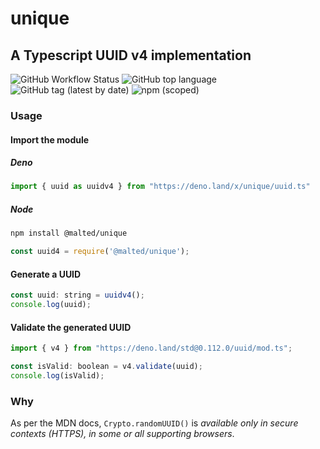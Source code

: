# unique

## A Typescript UUID v4 implementation

![GitHub Workflow Status](https://img.shields.io/github/workflow/status/ma1ted/uuid/Test)
![GitHub top language](https://img.shields.io/github/languages/top/ma1ted/uuid)
![GitHub tag (latest by date)](https://img.shields.io/github/v/tag/ma1ted/uuid)
![npm (scoped)](https://img.shields.io/npm/v/@malted/unique)

### Usage

#### Import the module

##### Deno
```js
import { uuid as uuidv4 } from "https://deno.land/x/unique/uuid.ts"
```
##### Node
```sh
npm install @malted/unique
```
```js
const uuid4 = require('@malted/unique');
```

#### Generate a UUID

```js
const uuid: string = uuidv4();
console.log(uuid);
```

#### Validate the generated UUID

```js
import { v4 } from "https://deno.land/std@0.112.0/uuid/mod.ts";

const isValid: boolean = v4.validate(uuid);
console.log(isValid);
```

### Why

As per the MDN docs, `Crypto.randomUUID()` is _available only in secure contexts
(HTTPS), in some or all supporting browsers_.

<!--https://wicg.github.io/uuid/#dom-crypto-randomuuid-->
